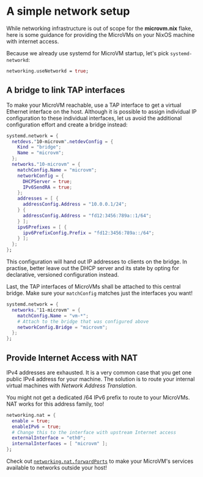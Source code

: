 # A simple network setup

While networking infrastructure is out of scope for the **microvm.nix**
flake, here is some guidance for providing the MicroVMs on your NixOS
machine with internet access.

Because we already use systemd for MicroVM startup, let's pick
`systemd-networkd`:
```nix
networking.useNetworkd = true;
```

## A bridge to link TAP interfaces

To make your MicroVM reachable, use a TAP interface to get a virtual
Ethernet interface on the host. Although it is possible to assign
individual IP configuration to these individual interfaces, let us
avoid the additional configuration effort and create a bridge instead:
```nix
systemd.network = {
  netdevs."10-microvm".netdevConfig = {
    Kind = "bridge";
    Name = "microvm";
  };
  networks."10-microvm" = {
    matchConfig.Name = "microvm";
    networkConfig = {
      DHCPServer = true;
      IPv6SendRA = true;
    };
    addresses = [ {
      addressConfig.Address = "10.0.0.1/24";
    } {
      addressConfig.Address = "fd12:3456:789a::1/64";
    } ];
    ipv6Prefixes = [ {
      ipv6PrefixConfig.Prefix = "fd12:3456:789a::/64";
    } ];
  };
};
```

This configuration will hand out IP addresses to clients on the
bridge. In practise, better leave out the DHCP server and its state by
opting for declarative, versioned configuration instead.

Last, the TAP interfaces of MicroVMs shall be attached to this central
bridge. Make sure your `matchConfig` matches just the interfaces you
want!
```nix
systemd.network = {
  networks."11-microvm" = {
    matchConfig.Name = "vm-*";
    # Attach to the bridge that was configured above
    networkConfig.Bridge = "microvm";
  };
};
```

## Provide Internet Access with NAT

IPv4 addresses are exhausted. It is a very common case that you get
one public IPv4 address for your machine. The solution is to route
your internal virtual machines with *Network Address Translation*.

You might not get a dedicated /64 IPv6 prefix to route to your
MicroVMs. NAT works for this address family, too!

```nix
networking.nat = {
  enable = true;
  enableIPv6 = true;
  # Change this to the interface with upstream Internet access
  externalInterface = "eth0";
  internalInterfaces = [ "microvm" ];
};
```

Check out
[`networking.nat.forwardPorts`](https://search.nixos.org/options?channel=unstable&show=networking.nat.forwardPorts&query=networking.nat.forwardPorts)
to make your MicroVM's services available to networks outside your
host!

